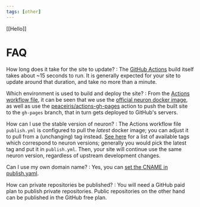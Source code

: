 ```yaml
---
tags: [other]
---
```

[[Hello]]
# FAQ

How long does it take for the site to update?
:  The [GitHub Actions](https://github.com/features/actions) build itself takes about ~15 seconds to run. It is generally expected for your site to update around that duration, and take no more than a minute.

Which environment is used to build and deploy the site?
: From the [Actions workflow file](https://github.com/srid/neuron-template/blob/master/.github/workflows/publish.yaml), it can be seen that we use the [official neuron docker image](https://neuron.zettel.page/docker.html), as well as use the  [peaceiris/actions-gh-pages](https://github.com/peaceiris/actions-gh-pages) action to push the built site to the `gh-pages` branch, that in turn gets deployed to GitHub's servers.

How can I use the stable version of neuron?
: The Actions workflow file `publish.yml` is configured to pull the *latest* docker image; you can adjust it to pull from a (unchanging) tag instead. [See here][docker-tags] for a list of available tags which correspond to neuron versions; generally you would pick the latest tag and put it in `publish.yml`. Then, your site will continue use the same neuron version, regardless of upstream development changes.

Can I use my own domain name?
: Yes, you can [set the CNAME in publish.yaml][cname].

How can private repositories be published?
: You will need a GitHub paid plan to publish private repositories. Public repositories on the other hand can be published in the GitHub free plan.

[cname]: https://github.com/peaceiris/actions-gh-pages#%EF%B8%8F-add-cname-file-cname
[docker-tags]: https://hub.docker.com/r/sridca/neuron/tags?page=1&ordering=last_updated
